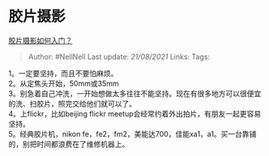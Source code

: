 # 胶片摄影
[胶片摄影如何入门？](https://www.zhihu.com/question/19604312/answer/12721999)

> Author: #NellNell 
Last update: *21/08/2021* 
Links:
Tags: 


1。一定要坚持，而且不要怕麻烦。  
2。从定焦头开始，50mm或35mm  
3。别急着自己冲洗，一开始想做太多往往不能坚持。现在有很多地方可以很便宜的洗、扫胶片，照完交给他们就可以了。  
4。上flickr，比如beijing flickr meetup会经常约着外出拍片，有朋友一起更容易坚持。  
5。经典胶片机，nikon fe，fe2，fm2，美能达700，佳能xa1，a1。买一台靠铺的，别把时间都浪费在了维修机器上。

  
  


